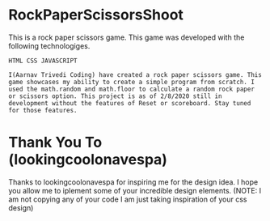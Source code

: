 # RockPaperScissorsShoot
This is a rock paper scissors game. This game was developed with the following technologiges.

    HTML CSS JAVASCRIPT
    
    I(Aarnav Trivedi Coding) have created a rock paper scissors game. This game showcases my ability to create a simple program from scratch. I used the math.random and math.floor to calculate a random rock paper or scissors option. This project is as of 2/8/2020 still in development without the features of Reset or scoreboard. Stay tuned for those features. 
    
  # Thank You To (lookingcoolonavespa)
  
  Thanks to lookingcoolonavespa for inspiring me for the design idea. I hope you allow me to iplement some of your incredible design elements. (NOTE: I am not copying any of your code I am just taking inspiration of your css design)

